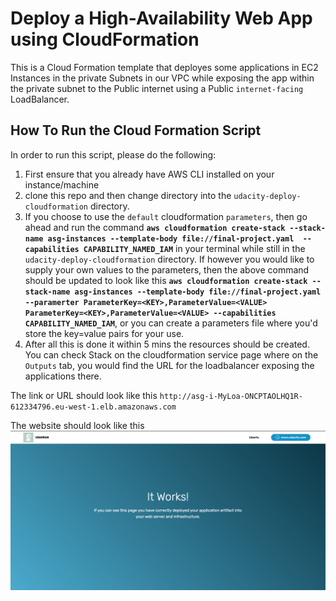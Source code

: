 # Deploy a High-Availability Web App using CloudFormation

This is a Cloud Formation template that deployes some applications in EC2 Instances in the private Subnets in our VPC while exposing the app within the private subnet to the Public internet using a Public `internet-facing` LoadBalancer.


## How To Run the Cloud Formation Script
In order to run this script, please do the following:

  1. First ensure that you already have AWS CLI installed on your instance/machine
  2. clone this repo and then change directory into the `udacity-deploy-cloudformation` directory.
  3. If you choose to use the `default` cloudformation `parameters`, then go ahead and run the command **`aws cloudformation create-stack --stack-name asg-instances --template-body file://final-project.yaml  --capabilities CAPABILITY_NAMED_IAM`** in your terminal while still in the `udacity-deploy-cloudformation` directory.
  If however you would like to supply your own values to the parameters, then the above command should be updated to look like this 
  **`aws cloudformation create-stack --stack-name asg-instances --template-body file://final-project.yaml --paramerter ParameterKey=<KEY>,ParameterValue=<VALUE> ParameterKey=<KEY>,ParameterValue=<VALUE> --capabilities CAPABILITY_NAMED_IAM`**, or you can create a parameters file where you'd store the key=value pairs for your use.
  4. After all this is done it within 5 mins the  resources should be created. You can check Stack on the cloudformation service page where on the `Outputs` tab, you would find the URL for the loadbalancer exposing the applications there. <br>
  
  The link or URL should look like this `http://asg-i-MyLoa-ONCPTAOLHQ1R-612334796.eu-west-1.elb.amazonaws.com`

The website should look like this ![alt Udagram](Udagram.png "The Udagram page")




